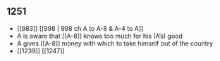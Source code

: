 ## 1251
- [[983]] [[998 | 998 ch A to A-8 &amp; A-4 to A]] 
- A is aware that [[A-8]] knows too much for his (A’s) good
- A gives [[A-8]] money with which to take himself out of the country
- [[1239]] [[1247]] 

